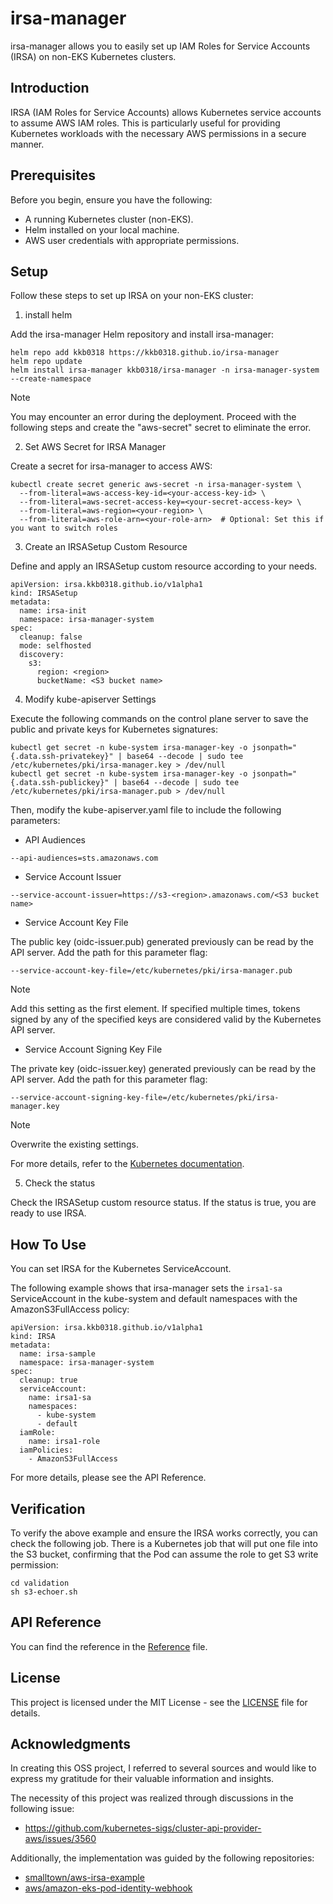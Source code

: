 # irsa-manager

irsa-manager allows you to easily set up IAM Roles for Service Accounts (IRSA) on non-EKS Kubernetes clusters.

## Introduction

IRSA (IAM Roles for Service Accounts) allows Kubernetes service accounts to assume AWS IAM roles.
This is particularly useful for providing Kubernetes workloads with the necessary AWS permissions in a secure manner.

## Prerequisites

Before you begin, ensure you have the following:

- A running Kubernetes cluster (non-EKS).
- Helm installed on your local machine.
- AWS user credentials with appropriate permissions.

## Setup

Follow these steps to set up IRSA on your non-EKS cluster:

1. install helm

Add the irsa-manager Helm repository and install irsa-manager:

```
helm repo add kkb0318 https://kkb0318.github.io/irsa-manager
helm repo update
helm install irsa-manager kkb0318/irsa-manager -n irsa-manager-system --create-namespace
```

> [!NOTE]
> You may encounter an error during the deployment. Proceed with the following steps and create the "aws-secret" secret to eliminate the error.

2. Set AWS Secret for IRSA Manager

Create a secret for irsa-manager to access AWS:

```
kubectl create secret generic aws-secret -n irsa-manager-system \
  --from-literal=aws-access-key-id=<your-access-key-id> \
  --from-literal=aws-secret-access-key=<your-secret-access-key> \
  --from-literal=aws-region=<your-region> \
  --from-literal=aws-role-arn=<your-role-arn>  # Optional: Set this if you want to switch roles

```

3. Create an IRSASetup Custom Resource

Define and apply an IRSASetup custom resource according to your needs.

```
apiVersion: irsa.kkb0318.github.io/v1alpha1
kind: IRSASetup
metadata:
  name: irsa-init
  namespace: irsa-manager-system
spec:
  cleanup: false
  mode: selfhosted
  discovery:
    s3:
      region: <region>
      bucketName: <S3 bucket name>
```

4. Modify kube-apiserver Settings

Execute the following commands on the control plane server to save the public and private keys for Kubernetes signatures:

```
kubectl get secret -n kube-system irsa-manager-key -o jsonpath="{.data.ssh-privatekey}" | base64 --decode | sudo tee /etc/kubernetes/pki/irsa-manager.key > /dev/null
kubectl get secret -n kube-system irsa-manager-key -o jsonpath="{.data.ssh-publickey}" | base64 --decode | sudo tee /etc/kubernetes/pki/irsa-manager.pub > /dev/null
```

Then, modify the kube-apiserver.yaml file to include the following parameters:

- API Audiences

```
--api-audiences=sts.amazonaws.com
```

- Service Account Issuer

```
--service-account-issuer=https://s3-<region>.amazonaws.com/<S3 bucket name>
```

- Service Account Key File

The public key (oidc-issuer.pub) generated previously can be read by the API server. Add the path for this parameter flag:

```
--service-account-key-file=/etc/kubernetes/pki/irsa-manager.pub
```

> [!NOTE]
> Add this setting as the first element. If specified multiple times, tokens signed by any of the specified keys are considered valid by the Kubernetes API server.

- Service Account Signing Key File

The private key (oidc-issuer.key) generated previously can be read by the API server. Add the path for this parameter flag:

```
--service-account-signing-key-file=/etc/kubernetes/pki/irsa-manager.key
```

> [!NOTE]
> Overwrite the existing settings.

For more details, refer to the [Kubernetes documentation](https://kubernetes.io/docs/tasks/configure-pod-container/configure-service-account/#serviceaccount-token-volume-projection).

5. Check the status

Check the IRSASetup custom resource status. If the status is true, you are ready to use IRSA.

## How To Use

You can set IRSA for the Kubernetes ServiceAccount.

The following example shows that irsa-manager sets the `irsa1-sa` ServiceAccount in the kube-system and default namespaces with the AmazonS3FullAccess policy:

```
apiVersion: irsa.kkb0318.github.io/v1alpha1
kind: IRSA
metadata:
  name: irsa-sample
  namespace: irsa-manager-system
spec:
  cleanup: true
  serviceAccount:
    name: irsa1-sa
    namespaces:
      - kube-system
      - default
  iamRole:
    name: irsa1-role
  iamPolicies:
    - AmazonS3FullAccess
```

For more details, please see the API Reference.

## Verification

To verify the above example and ensure the IRSA works correctly, you can check the following job.
There is a Kubernetes job that will put one file into the S3 bucket, confirming that the Pod can assume the role to get S3 write permission:

```
cd validation
sh s3-echoer.sh
```

## API Reference

You can find the reference in the [Reference](./docs/api.md) file.

## License

This project is licensed under the MIT License - see the [LICENSE](./LICENSE) file for details.

## Acknowledgments

In creating this OSS project, I referred to several sources and would like to express my gratitude for their valuable information and insights.

The necessity of this project was realized through discussions in the following issue:

- https://github.com/kubernetes-sigs/cluster-api-provider-aws/issues/3560

Additionally, the implementation was guided by the following repositories:

- [smalltown/aws-irsa-example](https://github.com/smalltown/aws-irsa-example)
- [aws/amazon-eks-pod-identity-webhook](https://github.com/aws/amazon-eks-pod-identity-webhook)
